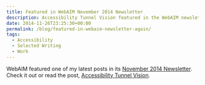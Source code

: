 ```yaml
---
title: Featured in WebAIM November 2014 Newsletter
description: Accessibility Tunnel Vision featured in the WebAIM newsletter.
date: 2014-11-26T23:25:30+00:00
permalink: /blog/featured-in-webaim-newsletter-again/
tags:
  - Accessibility
  - Selected Writing
  - Work
---
```


WebAIM featured one of my latest posts in its [November 2014 Newsletter](http://webaim.org/newsletter/2014/november). Check it out or read the post, [Accessibility Tunnel Vision](http://davidakennedy.com/2014/11/06/accessibility-tunnel-vision/).